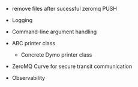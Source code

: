 - remove files after sucessful zeromq PUSH
- Logging
- Command-line argument handling
- ABC printer class
  - Concrete Dymo printer class
- ZeroMQ Curve for secure transit communication

- Observability
